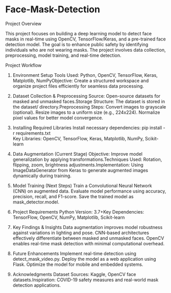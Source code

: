 # Face-Mask-Detection
Project Overview

This project focuses on building a deep learning model to detect face masks in real-time using OpenCV, TensorFlow/Keras, and a pre-trained face detection model. The goal is to enhance public safety by identifying individuals who are not wearing masks. The project involves data collection, preprocessing, model training, and real-time detection.

Project Workflow

1. Environment Setup
Tools Used: Python, OpenCV, TensorFlow, Keras, Matplotlib, NumPyObjective: Create a structured workspace and organize project files efficiently for seamless data processing.

2. Dataset Collection & Preprocessing
Source: Open-source datasets for masked and unmasked faces.Storage Structure: The dataset is stored in the dataset/ directory.Preprocessing Steps: Convert images to grayscale (optional). Resize images to a uniform size (e.g., 224x224). Normalize pixel values for better model convergence.

3. Installing Required Libraries
Install necessary dependencies:
pip install -r requirements.txt  
Key Libraries: OpenCV, TensorFlow, Keras, Matplotlib, NumPy, Scikit-learn

4. Data Augmentation (Current Stage)
Objective: Improve model generalization by applying transformations.Techniques Used: Rotation, flipping, zoom, brightness adjustments.Implementation: Using ImageDataGenerator from Keras to generate augmented images dynamically during training.

5. Model Training (Next Steps)
Train a Convolutional Neural Network (CNN) on augmented data. Evaluate model performance using accuracy, precision, recall, and F1-score. Save the trained model as mask_detector.model.

6. Project Requirements
Python Version: 3.7+Key Dependencies: TensorFlow, OpenCV, NumPy, Matplotlib, Scikit-learn

7. Key Findings & Insights
Data augmentation improves model robustness against variations in lighting and pose. CNN-based architectures effectively differentiate between masked and unmasked faces. OpenCV enables real-time mask detection with minimal computational overhead.

8. Future Enhancements
Implement real-time detection using detect_mask_video.py. Deploy the model as a web application using Flask. Optimize the model for mobile and embedded systems.

9. Acknowledgments
Dataset Sources: Kaggle, OpenCV face datasets.Inspiration: COVID-19 safety measures and real-world mask detection applications.
